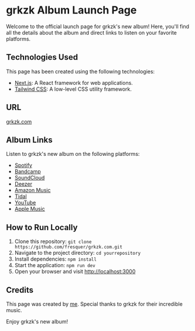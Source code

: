 # grkzk Album Launch Page

Welcome to the official launch page for grkzk's new album! Here, you'll find all the details about the album and direct links to listen on your favorite platforms.

## Technologies Used

This page has been created using the following technologies:

- [Next.js](https://nextjs.org/): A React framework for web applications.
- [Tailwind CSS](https://tailwindcss.com/): A low-level CSS utility framework.

## URL

[grkzk.com](https://www.grkzk.com/)

## Album Links

Listen to grkzk's new album on the following platforms:

- [Spotify](https://open.spotify.com/intl-es/album/4eqNUsGbkzWfDDZjNIaoJK)
- [Bandcamp](https://grkzk.bandcamp.com/)
- [SoundCloud](https://soundcloud.com/grkzk/sets/no-place-for-fear)
- [Deezer](https://www.deezer.com/es/album/490708385)
- [Amazon Music](https://music.amazon.es/albums/B0CJCNVV15)
- [Tidal](https://tidal.com/browse/album/317167099)
- [YouTube](https://youtu.be/lg6VcRJ18nI)
- [Apple Music](https://music.apple.com/es/album/no-place-for-fear/1708071872#)

## How to Run Locally

1. Clone this repository: `git clone https://github.com/fresquer/grkzk.com.git`
2. Navigate to the project directory: `cd yourrepository`
3. Install dependencies: `npm install`
4. Start the application: `npm run dev`
5. Open your browser and visit [http://localhost:3000](http://localhost:3000)

## Credits

This page was created by [me](https://github.com/fresquer). Special thanks to grkzk for their incredible music.

Enjoy grkzk's new album!
